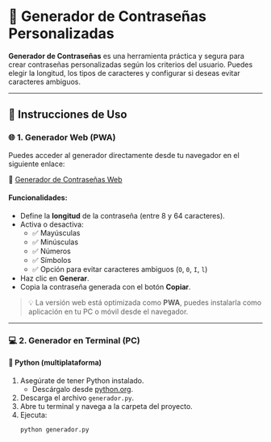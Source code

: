 # 🔐 Generador de Contraseñas Personalizadas

**Generador de Contraseñas** es una herramienta práctica y segura para crear contraseñas personalizadas según los criterios del usuario. Puedes elegir la longitud, los tipos de caracteres y configurar si deseas evitar caracteres ambiguos.

---

## 🚀 Instrucciones de Uso

### 🌐 1. Generador Web (PWA)

Puedes acceder al generador directamente desde tu navegador en el siguiente enlace:

🔗 [Generador de Contraseñas Web](https://erick28hdz.github.io/Generador-Contrasenas/)

#### Funcionalidades:
- Define la **longitud** de la contraseña (entre 8 y 64 caracteres).
- Activa o desactiva:
  - ✅ Mayúsculas
  - ✅ Minúsculas
  - ✅ Números
  - ✅ Símbolos
  - ✅ Opción para evitar caracteres ambiguos (`O`, `0`, `I`, `l`)
- Haz clic en **Generar**.
- Copia la contraseña generada con el botón **Copiar**.

> 💡 La versión web está optimizada como **PWA**, puedes instalarla como aplicación en tu PC o móvil desde el navegador.

---

### 💻 2. Generador en Terminal (PC)

#### 🔸 Python (multiplataforma)
1. Asegúrate de tener Python instalado.
   - Descárgalo desde [python.org](https://www.python.org/).
2. Descarga el archivo `generador.py`.
3. Abre tu terminal y navega a la carpeta del proyecto.
4. Ejecuta:
   ```bash
   python generador.py

